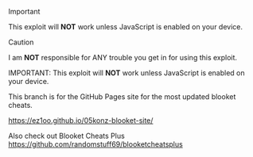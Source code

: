 > [!IMPORTANT]
> This exploit will **NOT** work unless JavaScript is enabled on your device.

> [!CAUTION]
> I am **NOT** responsible for ANY trouble you get in for using this exploit.



IMPORTANT: This exploit will **NOT** work unless JavaScript is enabled on your device.

This branch is for the GitHub Pages site for the most updated blooket cheats.

https://ez1oo.github.io/05konz-blooket-site/

Also check out Blooket Cheats Plus
https://github.com/randomstuff69/blooketcheatsplus
